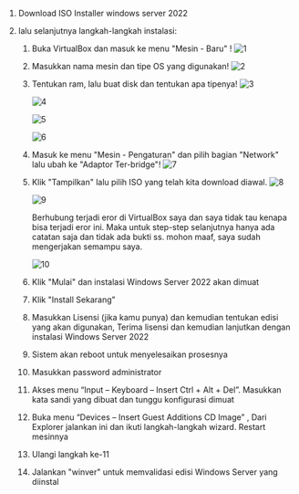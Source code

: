 1. Download ISO Installer windows server 2022

2. lalu selanjutnya langkah-langkah instalasi:

   1. Buka VirtualBox dan masuk ke menu "Mesin - Baru" !
      ![1](https://user-images.githubusercontent.com/93067446/143719287-9f081b6b-30e5-426c-a73d-595a0df61fd5.PNG)


   2. Masukkan nama mesin dan tipe OS yang digunakan!
      ![2](https://user-images.githubusercontent.com/93067446/143719291-f0b5dc59-bfda-468f-9911-57520b1a935b.PNG)


   3. Tentukan ram, lalu buat disk dan tentukan apa tipenya!
      ![3](https://user-images.githubusercontent.com/93067446/143719299-5828d104-cf9a-4d90-8962-ad7908aad9f8.PNG)

      ![4](https://user-images.githubusercontent.com/93067446/143719306-b4e8cc87-95be-4f0a-8a94-a3f7cea38dd7.PNG)

      ![5](https://user-images.githubusercontent.com/93067446/143719315-2e98a680-4ad0-4088-aae3-19fef7336563.PNG)
  
      ![6](https://user-images.githubusercontent.com/93067446/143719323-d79d39aa-672b-4078-8217-fa6220355cab.PNG)


   4. Masuk ke menu "Mesin - Pengaturan" dan pilih bagian "Network" lalu ubah ke "Adaptor Ter-bridge"!
      ![7](https://user-images.githubusercontent.com/93067446/143719325-528d0da5-9939-457d-aa79-3aa726cdd674.PNG)

   5. Klik "Tampilkan" lalu pilih ISO yang telah kita download diawal.
      ![8](https://user-images.githubusercontent.com/93067446/143719329-e1de29f2-19fc-41e7-a2b3-e3e8e9ebb97b.PNG)

      ![9](https://user-images.githubusercontent.com/93067446/143719334-6792c76e-8b3f-461b-8c5a-d9dcd2e4dc83.PNG)


      Berhubung terjadi eror di VirtualBox saya dan saya tidak tau kenapa bisa terjadi eror ini. Maka untuk step-step selanjutnya hanya ada catatan saja dan tidak ada bukti ss. mohon maaf, saya sudah mengerjakan semampu saya.

      ![10](https://user-images.githubusercontent.com/93067446/143719339-2c3422a9-579f-408d-9f5a-033f394fdf60.PNG)


   6. Klik "Mulai" dan instalasi Windows Server 2022 akan dimuat

   7. Klik "Install Sekarang"

   8. Masukkan Lisensi (jika kamu punya) dan kemudian tentukan edisi yang akan digunakan, Terima lisensi dan kemudian lanjutkan dengan instalasi Windows Server 2022

   9. Sistem akan reboot untuk menyelesaikan prosesnya

   10. Masukkan password administrator

   11. Akses menu “Input – Keyboard – Insert Ctrl + Alt + Del”. Masukkan kata sandi yang dibuat dan tunggu konfigurasi dimuat

   12. Buka menu “Devices – Insert Guest Additions CD Image” , Dari Explorer jalankan ini dan ikuti langkah-langkah wizard. Restart mesinnya

   13. Ulangi langkah ke-11

   14. Jalankan "winver" untuk memvalidasi edisi Windows Server yang diinstal

